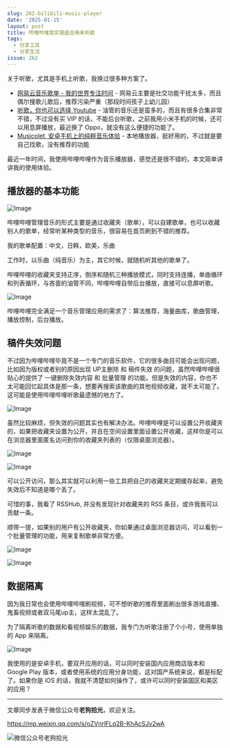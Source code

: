 ```yaml
---
slug: 262-bilibili-music-player
date: '2025-01-15'
layout: post
title: 哔哩哔哩其实很适合用来听歌
tags:
  - 分享工具
  - 分享生活
issue: 262
---
```


关于听歌，尤其是手机上听歌，我换过很多种方案了。

-   [网易云音乐歌单 - 我的世界专注时间](https://mp.weixin.qq.com/s/aHWji7ASbNQOADEJj0sGDg) - 网易云主要是社交功能干扰太多，而且偶尔搜歌儿歌后，推荐污染严重（那段时间孩子上幼儿园）
-   [听歌，你也可以选择 Youtube](https://mp.weixin.qq.com/s/5sj3lWtGERDZufJhy5qVBA) - 油管的音乐还是蛮多的，而且有很多合集非常不错，不过没有买 VIP 的话，不能后台听歌，之前我用小米手机的时候，还可以用息屏播放，最近换了 Oppo，就没有这么便捷的功能了。
-   [Musicolet, 安卓手机上的纯粹音乐体验](https://mp.weixin.qq.com/s/p_CXSzASKpOqQHd3uHY29A) - 本地播放器，挺好用的，不过就是要自己找歌，没有推荐的功能

最近一年时间，我使用哔哩哔哩作为音乐播放器，感觉还是很不错的，本文简单讲讲我的使用体验。

## 播放器的基本功能

![Image](https://github.com/user-attachments/assets/bee11a1f-bc80-421c-ad25-9ee5b7241b25)

哔哩哔哩管理音乐的形式主要是通过收藏夹（歌单），可以自建歌单，也可以收藏别人的歌单，经常听某种类型的音乐，很容易在首页刷到不错的推荐。

我的歌单配置：中文，日韩，欧美，乐曲

工作时，以乐曲（纯音乐）为主，其它时候，就随机听其他的歌单了。

哔哩哔哩的收藏夹支持正序，倒序和随机三种播放模式，同时支持连播，单曲循环和列表循环，与吝啬的油管不同，哔哩哔哩自带后台播放，直接可以息屏听歌。

![Image](https://github.com/user-attachments/assets/887fd018-532f-4171-9a3a-12d80d2c8cdf)

哔哩哔哩完全满足一个音乐管理应用的需求了：算法推荐，海量曲库，歌曲管理，播放控制，后台播放。

## 稿件失效问题

不过因为哔哩哔哩毕竟不是一个专门的音乐软件，它的很多曲目可能会出现问题，比如因为版权或者别的原因出现 UP主删除 和 稿件失效 的问题，虽然哔哩哔哩很贴心的提供了 一键删除失效内容 和 批量管理 的功能。但是失效的内容，你也不太可能回忆起具体是那一条，想要再搜索该歌曲的其他视频收藏，就不太可能了。这可能是使用哔哩哔哩听歌最遗憾的地方了。

![Image](https://github.com/user-attachments/assets/7a5eb9e2-a6b9-4572-b21f-b634fd27e3cc)

虽然比较麻烦，但失效的问题其实也有解决办法。哔哩哔哩是可以设置公开收藏夹的，如果把收藏夹设置为公开，并且在空间设置里面设置公开收藏，这样你是可以在浏览器里面匿名访问到你的收藏夹列表的（仅限桌面浏览器）。

![Image](https://github.com/user-attachments/assets/e2c3527d-a9a5-4e32-afba-345181208663)

![Image](https://github.com/user-attachments/assets/4e427962-34e7-4b0f-96d8-dd293bcd7547)

可以公开访问，那么其实就可以利用一些工具把自己的收藏夹定期缓存起来，避免失效后不知道是哪个丢了。

可惜的事，我看了 RSSHub, 并没有发现针对收藏夹的 RSS 条目，或许我我可以贡献一条。

顺带一提，如果别的用户有公开收藏夹，你如果通过桌面浏览器访问，可以看到一个批量管理的功能，用来复制歌单非常方便。

![Image](https://github.com/user-attachments/assets/df0b18ad-de68-4f52-8479-83bc9a4512ad)

![Image](https://github.com/user-attachments/assets/17fe996e-f183-4418-854f-b510c9bc16f1)

## 数据隔离

因为我日常也会使用哔哩哔哩刷视频，可不想听歌的推荐里面刷出很多游戏直播、鬼畜视频或者双马尾up主，这样太混乱了。

为了隔离听歌的数据和看视频娱乐的数据，我专门为听歌注册了个小号，使用单独的 App 来隔离。

![Image](https://github.com/user-attachments/assets/cc7b3409-73b4-45fe-ba51-a4cf51e6a9af)

我使用的是安卓手机，要双开应用的话，可以同时安装国内应用商店版本和 Google Play 版本，或者使用系统的应用分身功能，这对国产系统来说，都是标配了。如果你是 iOS 的话，我就不清楚如何操作了，或许可以同时安装国区和美区的应用？

---

文章同步发表于微信公众号**老狗拾光**，欢迎关注。

https://mp.weixin.qq.com/s/oZVnrlFLq2B-KhAcSJv2wA

![微信公众号老狗拾光](https://github.com/user-attachments/assets/1a652b8b-7f5b-4879-af52-65e1fe3f7b4d)
